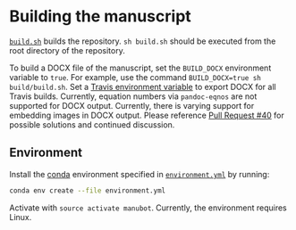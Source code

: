 # Building the manuscript

[`build.sh`](build.sh) builds the repository.
`sh build.sh` should be executed from the root directory of the repository.

To build a DOCX file of the manuscript, set the `BUILD_DOCX` environment variable to `true`.
For example, use the command `BUILD_DOCX=true sh build/build.sh`.
Set a [Travis environment variable](https://docs.travis-ci.com/user/environment-variables/#Defining-Variables-in-Repository-Settings) to export DOCX for all Travis builds.
Currently, equation numbers via `pandoc-eqnos` are not supported for DOCX output.
Currently, there is varying support for embedding images in DOCX output. Please reference [Pull Request #40](https://github.com/greenelab/manubot-rootstock/pull/40) for possible solutions and continued
discussion.

## Environment

Install the [conda](https://conda.io) environment specified in [`environment.yml`](environment.yml) by running:

```sh
conda env create --file environment.yml
```

Activate with `source activate manubot`.
Currently, the environment requires Linux.
